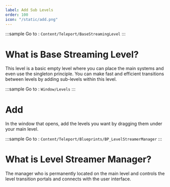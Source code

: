 ```yaml
---
label: Add Sub Levels
order: 100
icon: "/static/add.png"
---
```


<style>
    .sample {
        text-align: center;
        color: #1956AF;
        border-radius: 10px;
        background-color: #ff9500;
        border: 1px solid #1956AF;
        padding-top: 20px;
        margin-bottom: 20px;
    }
</style>

:::sample
Go to :  `Content/Teleport/BaseStreamingLevel`
:::


# What is Base Streaming Level?

This level is a basic empty level where you can place the main systems and even use the singleton principle.
You can make fast and efficient transitions between levels by adding sub-levels within this level.



:::sample
Go to :  `Window/Levels`
:::

# Add

In the window that opens, add the levels you want by dragging them under your main level.


:::sample
Go to :  `Content/Teleport/Blueprints/BP_LevelStreamerManager`
:::

# What is Level Streamer Manager?

The manager who is permanently located on the main level and controls the level transition portals and connects with the user interface.

